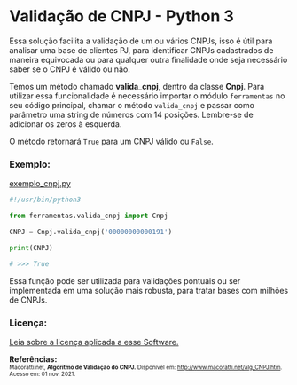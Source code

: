 # Validação de CNPJ - Python 3 

Essa solução facilita a validação de um ou vários CNPJs, isso é útil para analisar uma base de clientes PJ, para identificar CNPJs cadastrados de maneira equivocada ou para qualquer outra finalidade onde seja necessário saber se o CNPJ é válido ou não. 

Temos um método chamado **valida_cnpj**, dentro da classe **Cnpj**. Para utilizar essa funcionalidade é necessário importar o módulo ````ferramentas```` no seu código principal, chamar o método ````valida_cnpj```` e passar como parâmetro uma string de números com 14 posições. Lembre-se de adicionar os zeros à esquerda. 

O método retornará ````True```` para um CNPJ válido ou ````False````.

### Exemplo:

[exemplo_cnpj.py](exemplo_cnpj.py)

```python
#!/usr/bin/python3

from ferramentas.valida_cnpj import Cnpj

CNPJ = Cnpj.valida_cnpj('00000000000191')

print(CNPJ)

# >>> True
```

Essa função pode ser utilizada para validações pontuais ou ser implementada em uma solução mais robusta, para tratar bases com milhões de CNPJs.

### Licença:
[Leia sobre a licença aplicada a esse Software.](LICENSE)

**Referências:**  <br/><font size="1">Macoratti.net, **Algoritmo de Validação do CNPJ.** Disponível em: <http://www.macoratti.net/alg_CNPJ.htm>. Acesso em: 01 nov. 2021.  <br/></font>
